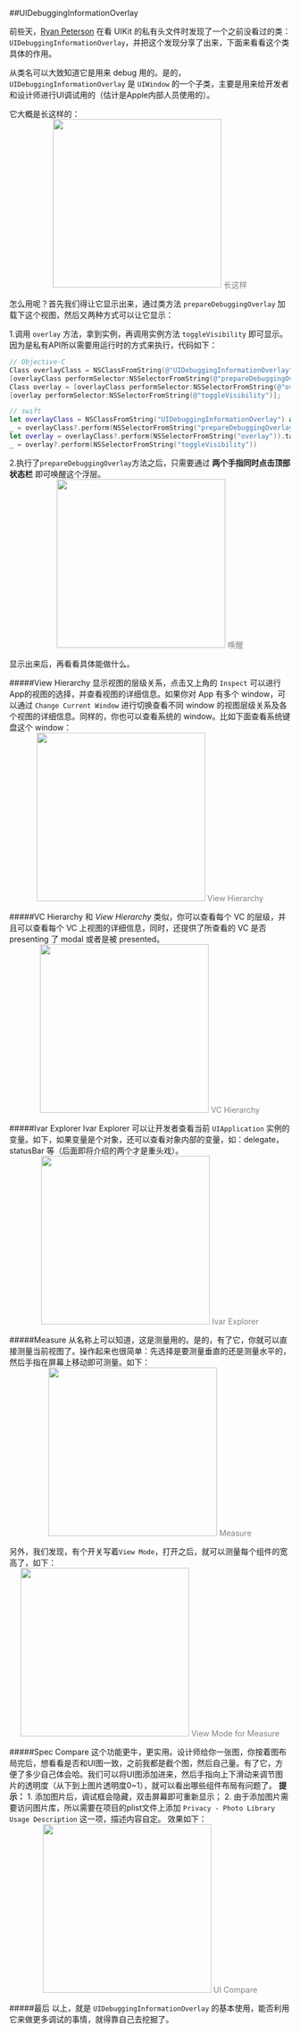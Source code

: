 ##UIDebuggingInformationOverlay

前些天，[Ryan Peterson](http://ryanipete.com/blog/ios/swift/objective-c/uidebugginginformationoverlay/?utm_campaign=iOS%2BDev%2BWeekly&utm_medium=email&utm_source=iOS_Dev_Weekly_Issue_303) 在看 UIKit 的私有头文件时发现了一个之前没看过的类： `UIDebuggingInformationOverlay`，并把这个发现分享了出来，下面来看看这个类具体的作用。

从类名可以大致知道它是用来 debug 用的。是的，`UIDebuggingInformationOverlay` 是 `UIWindow` 的一个子类，主要是用来给开发者和设计师进行UI调试用的（估计是Apple内部人员使用的）。

它大概是长这样的：
<span style="text-align: center; display: block; color: gray; font-size: 14px">
<img src="./resources/1.png" width="302px"/>
长这样
</span>


怎么用呢？首先我们得让它显示出来，通过类方法 `prepareDebuggingOverlay` 加载下这个视图，然后又两种方式可以让它显示：

1.调用 `overlay` 方法，拿到实例，再调用实例方法 `toggleVisibility` 即可显示。因为是私有API所以需要用运行时的方式来执行，代码如下：
``` ObjectiveC
// Objective-C
Class overlayClass = NSClassFromString(@"UIDebuggingInformationOverlay");
[overlayClass performSelector:NSSelectorFromString(@"prepareDebuggingOverlay")];
Class overlay = [overlayClass performSelector:NSSelectorFromString(@"overlay")];
[overlay performSelector:NSSelectorFromString(@"toggleVisibility")];
```

``` swift
// swift
let overlayClass = NSClassFromString("UIDebuggingInformationOverlay") as? UIWindow.Type
_ = overlayClass?.perform(NSSelectorFromString("prepareDebuggingOverlay"))
let overlay = overlayClass?.perform(NSSelectorFromString("overlay")).takeUnretainedValue() as? UIWindow
_ = overlay?.perform(NSSelectorFromString("toggleVisibility"))
```

2.执行了`prepareDebuggingOverlay`方法之后，只需要通过 **两个手指同时点击顶部状态栏** 即可唤醒这个浮层。
<span style="text-align: center; display: block; color: gray; font-size: 14px">
<img src="./resources/唤醒.gif" width="302px"/>
唤醒
</span>

显示出来后，再看看具体能做什么。

#####View Hierarchy
显示视图的层级关系，点击又上角的 `Inspect` 可以进行App的视图的选择，并查看视图的详细信息。如果你对 App 有多个 window，可以通过 `Change Current Window` 进行切换查看不同 window 的视图层级关系及各个视图的详细信息。同样的，你也可以查看系统的 window。比如下面查看系统键盘这个 window：
<span style="text-align: center; display: block; color: gray; font-size: 14px">
<img src="./resources/View Hierarchy.gif" width="302px"/>
View Hierarchy
</span>

#####VC Hierarchy
和 *View Hierarchy* 类似，你可以查看每个 VC 的层级，并且可以查看每个 VC 上视图的详细信息，同时，还提供了所查看的 VC 是否 presenting 了 modal 或者是被 presented。
<span style="text-align: center; display: block; color: gray; font-size: 14px">
<img src="./resources/2.png" width="302px"/>
VC Hierarchy
</span>

#####Ivar Explorer
Ivar Explorer 可以让开发者查看当前 `UIApplication` 实例的变量。如下，如果变量是个对象，还可以查看对象内部的变量，如：delegate， statusBar 等（后面即将介绍的两个才是重头戏）。
<span style="text-align: center; display: block; color: gray; font-size: 14px">
<img src="./resources/3.png" width="302px"/>
Ivar Explorer
</span>

#####Measure
从名称上可以知道，这是测量用的。是的，有了它，你就可以直接测量当前视图了。操作起来也很简单：先选择是要测量垂直的还是测量水平的，然后手指在屏幕上移动即可测量。如下：
<span style="text-align: center; display: block; color: gray; font-size: 14px">
<img src="./resources/4.png" width="302px"/>
Measure
</span>

另外，我们发现，有个开关写着`View Mode`，打开之后，就可以测量每个组件的宽高了，如下：
<span style="text-align: center; display: block; color: gray; font-size: 14px">
<img src="./resources/4_1.png" width="302px"/>
View Mode for Measure
</span>

#####Spec Compare
这个功能更牛，更实用。设计师给你一张图，你按着图布局完后，想看看是否和UI图一致，之前我都是截个图，然后自己量。有了它，方便了多少自己体会哈。我们可以将UI图添加进来，然后手指向上下滑动来调节图片的透明度（从下到上图片透明度0~1），就可以看出哪些组件布局有问题了。
**提示：** 1. 添加图片后，调试框会隐藏，双击屏幕即可重新显示； 2. 由于添加图片需要访问图片库，所以需要在项目的plist文件上添加 `Privacy - Photo Library Usage Description` 这一项，描述内容自定。
效果如下：
<span style="text-align: center; display: block; color: gray; font-size: 14px">
<img src="./resources/UI对比.gif" width="302px"/>
UI Compare
</span>

#####最后
以上，就是 `UIDebuggingInformationOverlay` 的基本使用，能否利用它来做更多调试的事情，就得靠自己去挖掘了。